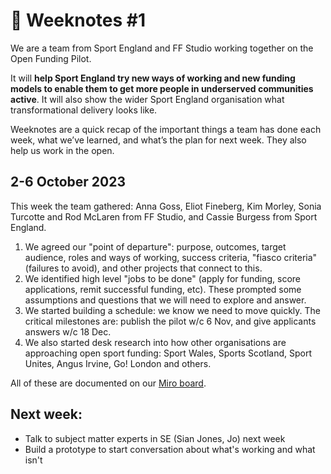 # 📝 Weeknotes #1

We are a team from Sport England and FF Studio working together on the Open Funding Pilot. 

It will **help Sport England try new ways of working and new funding models to enable them to get more people in underserved communities active**. It will also show the wider Sport England organisation what transformational delivery looks like.

Weeknotes are a quick recap of the important things a team has done each week, what we’ve learned, and what’s the plan for next week. They also help us work in the open.


## 2-6 October 2023

This week the team gathered: Anna Goss, Eliot Fineberg, Kim Morley, Sonia Turcotte and Rod McLaren from FF Studio, and Cassie Burgess from Sport England.

1. We agreed our "point of departure": purpose, outcomes, target audience, roles and ways of working, success criteria, "fiasco criteria" (failures to avoid), and other projects that connect to this.
1. We identified high level "jobs to be done" (apply for funding, score applications, remit successful funding, etc). These prompted some assumptions and questions that we will need to explore and answer.
1. We started building a schedule: we know we need to move quickly. The critical milestones are: publish the pilot w/c 6 Nov, and give applicants answers w/c 18 Dec.
1. We also started desk research into how other organisations are approaching open sport funding: Sport Wales, Sports Scotland, Sport Unites, Angus Irvine, Go! London and others.

All of these are documented on our [Miro board](https://miro.com/app/board/uXjVNfn2G4I=/).

## Next week:

* Talk to subject matter experts in SE (Sian Jones, Jo) next week
* Build a prototype to start conversation about what's working and what isn't

